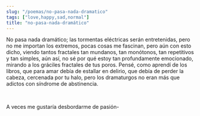 ```yaml
---
slug: "/poemas/no-pasa-nada-dramatico"
tags: ["love,happy,sad,normal"]
title: "no-pasa-nada-dramático"
---
```

No pasa nada dramático; las tormentas eléctricas serán entretenidas, pero no me importan los extremos, pocas cosas me fascinan, pero aún con esto dicho, viendo tantos fractales tan mundanos, tan monótonos, tan repetitivos y tan simples, aún así, no sé por qué estoy tan profundamente emocionado, mirando a los gráciles fractales de tus poros. Pensé, como aprendí de los libros, que para amar debía de estallar en delirio, que debía de perder la cabeza, cercenada por tu halo, pero los dramaturgos no eran más que adictos con síndrome de abstinencia. 

&nbsp;

A veces me gustaría desbordarme de pasión-